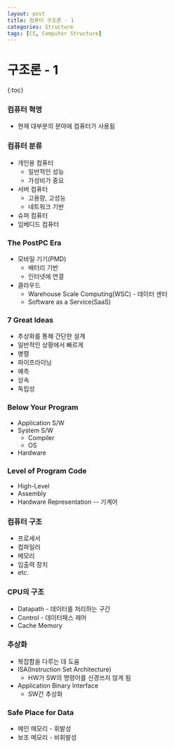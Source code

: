 ```yaml
---
layout: post
title: 컴퓨터 구조론 - 1
categories: Structure
tags: [CS, Computer Structure]
---
```


# 구조론 - 1

{:toc}

### 컴퓨터 혁명

- 현재 대부분의 분야에 컴퓨터가 사용됨

### 컴퓨터 분류

- 개인용 컴퓨터
  - 일반적인 성능
  - 가성비가 중요
- 서버 컴퓨터
  - 고용량, 고성능
  - 네트워크 기반
- 슈퍼 컴퓨터
- 임베디드 컴퓨터

### The PostPC Era

- 모바일 기기(PMD)
  - 배터리 기반
  - 인터넷에 연결
- 클라우드
  - Warehouse Scale Computing(WSC) - 데이터 센터
  - Software as a Service(SaaS)

### 7 Great Ideas

- 추상화를 통해 간단한 설계
- 일반적인 상황에서 빠르게
- 병렬
- 파이프라이닝
- 예측
- 상속
- 독립성

### Below Your Program

- Application S/W
- System S/W
  - Compiler
  - OS
- Hardware

### Level of Program Code

- High-Level
- Assembly
- Hardware Representation -- 기계어

### 컴퓨터 구조

- 프로세서
- 컴파일러
- 메모리
- 입출력 장치
- etc.

### CPU의 구조

- Datapath - 데이터를 처리하는 구간
- Control - 데이터패스 제어
- Cache Memory

### 추상화

- 복잡함을 다루는 데 도움
- ISA(Instruction Set Architecture)
  - HW가 SW의 명령어를 신경쓰지 않게 됨
- Application Binary Interface
  - SW간 추상화

### Safe Place for Data

- 메인 메모리 - 휘발성
- 보조 메모리 - 비휘발성
